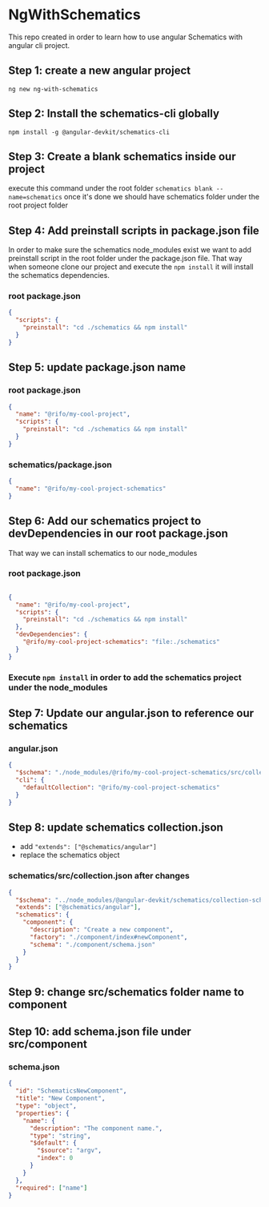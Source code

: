 # NgWithSchematics

This repo created in order to learn how to use angular Schematics with angular cli project.

## Step 1: create a new angular project

`ng new ng-with-schematics`

## Step 2: Install the schematics-cli globally

`npm install -g @angular-devkit/schematics-cli`

## Step 3: Create a blank schematics inside our project

execute this command under the root folder
`schematics blank --name=schematics`
once it's done we should have schematics folder under the root project folder

## Step 4: Add preinstall scripts in package.json file

In order to make sure the schematics node_modules exist we want to add preinstall script in the root folder under the
package.json file. That way when someone clone our project and execute the `npm install` it will install the schematics
dependencies.

### root package.json

```json
{
  "scripts": {
    "preinstall": "cd ./schematics && npm install"
  }
}
```

## Step 5: update package.json name

### root package.json

```json
{
  "name": "@rifo/my-cool-project",
  "scripts": {
    "preinstall": "cd ./schematics && npm install"
  }
}
```

### schematics/package.json

```json
{
  "name": "@rifo/my-cool-project-schematics"
}
```

## Step 6: Add our schematics project to devDependencies in our root package.json
That way we can install schematics to our node_modules

### root package.json

```json

{
  "name": "@rifo/my-cool-project",
  "scripts": {
    "preinstall": "cd ./schematics && npm install"
  },
  "devDependencies": {
    "@rifo/my-cool-project-schematics": "file:./schematics"
  }
}
```
### Execute `npm install` in order to add the schematics project under the node_modules

## Step 7: Update our angular.json to reference our schematics

### angular.json
```json
{
  "$schema": "./node_modules/@rifo/my-cool-project-schematics/src/collection.json",
  "cli": {
    "defaultCollection": "@rifo/my-cool-project-schematics"
  }
}
```

## Step 8: update schematics collection.json

- add `"extends": ["@schematics/angular"]`
- replace the schematics object

### schematics/src/collection.json after changes
```json
{
  "$schema": "../node_modules/@angular-devkit/schematics/collection-schema.json",
  "extends": ["@schematics/angular"],
  "schematics": {
    "component": {
      "description": "Create a new component",
      "factory": "./component/index#newComponent",
      "schema": "./component/schema.json"
    }
  }
}
```

## Step 9: change src/schematics folder name to component

## Step 10: add schema.json file under  src/component 


### schema.json
```json
{
  "id": "SchematicsNewComponent",
  "title": "New Component",
  "type": "object",
  "properties": {
    "name": {
      "description": "The component name.",
      "type": "string",
      "$default": {
        "$source": "argv",
        "index": 0
      }
    }
  },
  "required": ["name"]
}

```
